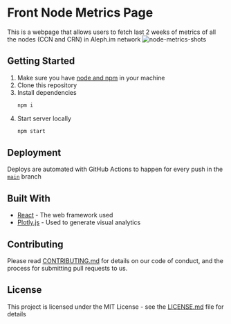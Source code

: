 # Front Node Metrics Page
This is a webpage that allows users to fetch last 2 weeks of metrics of all the nodes (CCN and CRN) in Aleph.im network
![node-metrics-shots](https://github.com/aleph-im/front-node-metrics-page/assets/47140788/4934018f-da1a-4f7c-afa6-12bebe69a315)

## Getting Started
1. Make sure you have [node and npm](https://nodejs.org/en/download/current) in your machine
1. Clone this repository
1. Install dependencies
   ```sh
   npm i
   ```
1. Start server locally
   ```sh
   npm start
   ```

## Deployment
Deploys are automated with GitHub Actions to happen for every push in the [`main`](https://github.com/aleph-im/front-node-metrics-page/tree/main) branch

## Built With

* [React](https://reactjs.org/) - The web framework used
* [Plotly.js](https://plotly.com/javascript/) - Used to generate visual analytics

## Contributing

Please read [CONTRIBUTING.md](CONTRIBUTING.md) for details on our code of conduct, and the process for submitting pull requests to us.

## License

This project is licensed under the MIT License - see the [LICENSE.md](LICENSE.md) file for details
